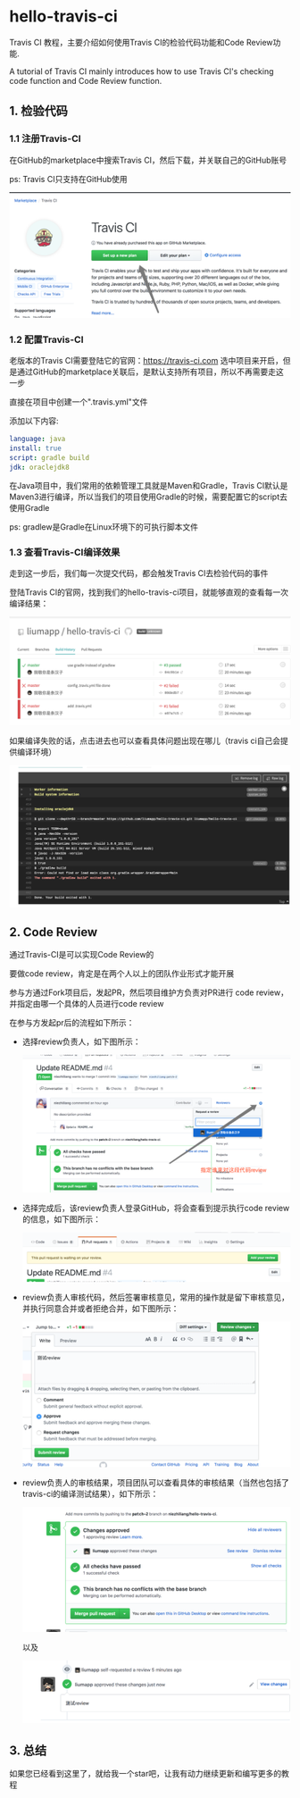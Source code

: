 # hello-travis-ci  

Travis CI 教程，主要介绍如何使用Travis CI的检验代码功能和Code Review功能. 

A tutorial of Travis CI mainly introduces how to use Travis CI's checking code function and Code Review function.
                                                                                                             
## 1. 检验代码

### 1.1 注册Travis-CI

在GitHub的marketplace中搜索Travis CI，然后下载，并关联自己的GitHub账号

ps: Travis CI只支持在GitHub使用

![register.png](https://github.com/liumapp/hello-travis-ci/blob/master/data/pic/register.png?raw=true)

### 1.2 配置Travis-CI

老版本的Travis CI需要登陆它的官网：https://travis-ci.com 选中项目来开启，但是通过GitHub的marketplace关联后，是默认支持所有项目，所以不再需要走这一步

直接在项目中创建一个".travis.yml"文件

添加以下内容:

````yml
language: java
install: true
script: gradle build
jdk: oraclejdk8
````

在Java项目中，我们常用的依赖管理工具就是Maven和Gradle，Travis CI默认是Maven3进行编译，所以当我们的项目使用Gradle的时候，需要配置它的script去使用Gradle

ps: gradlew是Gradle在Linux环境下的可执行脚本文件

### 1.3 查看Travis-CI编译效果

走到这一步后，我们每一次提交代码，都会触发Travis CI去检验代码的事件

登陆Travis CI的官网，找到我们的hello-travis-ci项目，就能够直观的查看每一次编译结果：

![list.png](https://github.com/liumapp/hello-travis-ci/blob/master/data/pic/list.png?raw=true)

如果编译失败的话，点击进去也可以查看具体问题出现在哪儿（travis ci自己会提供编译环境）

![detail.png](https://github.com/liumapp/hello-travis-ci/blob/master/data/pic/detail.png?raw=true)

## 2. Code Review

通过Travis-CI是可以实现Code Review的

要做code review，肯定是在两个人以上的团队作业形式才能开展

参与方通过Fork项目后，发起PR，然后项目维护方负责对PR进行 code review，并指定由哪一个具体的人员进行code review

在参与方发起pr后的流程如下所示：

* 选择review负责人，如下图所示：

    ![choice_reviewer.png](https://github.com/liumapp/hello-travis-ci/blob/master/data/pic/choice_reviewer.png?raw=true)

* 选择完成后，该review负责人登录GitHub，将会查看到提示执行code review的信息，如下图所示：

    ![add_review.png](https://github.com/liumapp/hello-travis-ci/blob/master/data/pic/add_review.png?raw=true)

* review负责人审核代码，然后签署审核意见，常用的操作就是留下审核意见，并执行同意合并或者拒绝合并，如下图所示：

    ![review_detail.png](https://github.com/liumapp/hello-travis-ci/blob/master/data/pic/review_detail.png?raw=true)

* review负责人的审核结果，项目团队可以查看具体的审核结果（当然也包括了travis-ci的编译测试结果），如下所示：

    ![check_review.png](https://github.com/liumapp/hello-travis-ci/blob/master/data/pic/check_review.png?raw=true)

    以及
    
    ![review_result.png](https://github.com/liumapp/hello-travis-ci/blob/master/data/pic/review_result.png?raw=true)    
    
## 3. 总结

如果您已经看到这里了，就给我一个star吧，让我有动力继续更新和编写更多的教程














 
